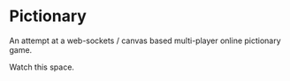 # Pictionary

An attempt at a web-sockets / canvas based multi-player online pictionary game.

Watch this space.



